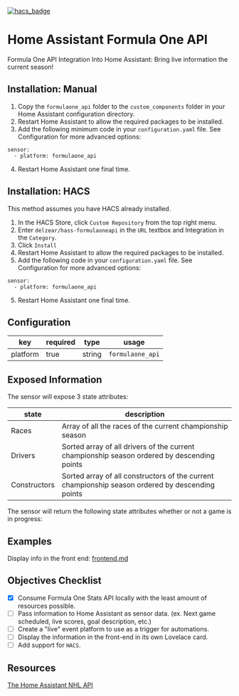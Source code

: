 [![hacs_badge](https://img.shields.io/badge/HACS-Custom-orange.svg)](https://github.com/custom-components/hacs)
# Home Assistant Formula One API
Formula One API Integration Into Home Assistant: Bring live information the current season!

## Installation: Manual
1. Copy the `formulaone_api` folder to the `custom_components` folder in your Home Assistant configuration directory.
2. Restart Home Assistant to allow the required packages to be installed.
3. Add the following minimum code in your `configuration.yaml` file. See Configuration for more advanced options:
```
sensor:
  - platform: formulaone_api
```
4. Restart Home Assistant one final time.
## Installation: HACS
This method assumes you have HACS already installed.
1. In the HACS Store, click `Custom Repository` from the top right menu.
2. Enter `delzear/hass-formulaoneapi` in the `URL` textbox and Integration in the `Category`.
3. Click `Install`
4. Restart Home Assistant to allow the required packages to be installed.
5. Add the following code in your `configuration.yaml` file. See Configuration for more advanced options:
```
sensor:
  - platform: formulaone_api
```
5. Restart Home Assistant one final time.
## Configuration
| key      | required | type    | usage                                                                                                                               |
|----------|----------|---------|-------------------------------------------------------------------------------------------------------------------------------------|
| platform | true     | string  | `formulaone_api`                                                                                                                    |

## Exposed Information
The sensor will expose 3 state attributes:

| state                  | description                                                                               |
|------------------------|-------------------------------------------------------------------------------------------|
| Races                  | Array of all the races of the current championship season                                 |
| Drivers                | Sorted array of all drivers of the current championship season ordered by descending points |
| Constructors           | Sorted array of all constructors of the current championship season ordered by descending points |

The sensor will return the following state attributes whether or not a game is in progress:

## Examples
Display info in the front end: [frontend.md](https://github.com/delzear/hass-formulaoneapi/blob/master/frontend.md)  

## Objectives Checklist
- [x] Consume Formula One Stats API locally with the least amount of resources possible.
- [ ] Pass information to Home Assistant as sensor data. (ex. Next game scheduled, live scores, goal description, etc.)
- [ ] Create a "live" event platform to use as a trigger for automations.
- [ ] Display the information in the front-end in its own Lovelace card.
- [ ] Add support for `HACS`.
## Resources
[The Home Assistant NHL API](https://github.com/JayBlackedOut/hass-nhlapi)
